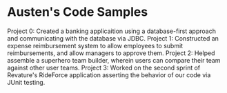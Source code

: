 # Austen's Code Samples

Project 0: Created a banking applicaition using a database-first approach and communicating with the database via JDBC.
Project 1: Constructed an expense reimbursement system to allow employees to submit reimbursements, and allow managers to approve them.
Project 2: Helped assemble a superhero team builder, wherein users can compare their team against other user teams.
Project 3: Worked on the second sprint of Revature's RideForce application asserting the behavior of our code via JUnit testing.
